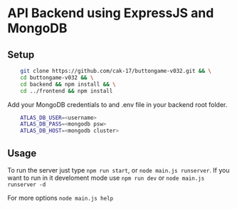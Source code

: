# API Backend using ExpressJS and MongoDB

## Setup

```bash
    git clone https://github.com/cak-17/buttongame-v032.git && \
    cd buttongame-v032 && \
    cd backend && npm install && \
    cd ../frontend && npm install
```

Add your MongoDB credentials to and .env file in your backend root folder.

```bash
    ATLAS_DB_USER=<username>
    ATLAS_DB_PASS=<mongodb psw>
    ATLAS_DB_HOST=<mongodb cluster>
```

## Usage

To run the server just type `npm run start`, or `node main.js runserver`.
If you want to run in it develoment mode use `npm run dev` or `node main.js runserver -d`

For more options `node main.js help`
